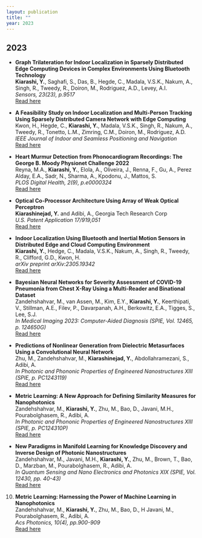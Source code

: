 ```yaml
---
layout: publication
title: ""
year: 2023
---
```

## 2023 


- **Graph Trilateration for Indoor Localization in Sparsely Distributed Edge Computing Devices in Complex Environments Using Bluetooth Technology**  
   **Kiarashi, Y.**, Saghafi, S., Das, B., Hegde, C., Madala, V.S.K., Nakum, A., Singh, R., Tweedy, R., Doiron, M., Rodriguez, A.D., Levey, A.I.  
   *Sensors, 23(23), p.9517*  
   [Read here](https://www.mdpi.com/1424-8220/23/23/9517)

- **A Feasibility Study on Indoor Localization and Multi-Person Tracking Using Sparsely Distributed Camera Network with Edge Computing**  
   Kwon, H., Hegde, C., **Kiarashi, Y.**, Madala, V.S.K., Singh, R., Nakum, A., Tweedy, R., Tonetto, L.M., Zimring, C.M., Doiron, M., Rodriguez, A.D.  
   *IEEE Journal of Indoor and Seamless Positioning and Navigation*  
   [Read here](https://ieeexplore.ieee.org/abstract/document/10329418)

- **Heart Murmur Detection from Phonocardiogram Recordings: The George B. Moody Physionet Challenge 2022**  
   Reyna, M.A., **Kiarashi, Y.**, Elola, A., Oliveira, J., Renna, F., Gu, A., Perez Alday, E.A., Sadr, N., Sharma, A., Kpodonu, J., Mattos, S.  
   *PLOS Digital Health, 2(9), p.e0000324*  
   [Read here](https://journals.plos.org/digitalhealth/article?id=10.1371/journal.pdig.0000324)

- **Optical Co-Processor Architecture Using Array of Weak Optical Perceptron**  
   **Kiarashinejad, Y.** and Adibi, A., Georgia Tech Research Corp  
   *U.S. Patent Application 17/919,051*  
   [Read here](https://patents.google.com/patent/US20230237015A1/en)

- **Indoor Localization Using Bluetooth and Inertial Motion Sensors in Distributed Edge and Cloud Computing Environment**  
   **Kiarashi, Y.**, Hedge, C., Madala, V.S.K., Nakum, A., Singh, R., Tweedy, R., Clifford, G.D., Kwon, H.  
   *arXiv preprint arXiv:2305.19342*  
   [Read here](https://arxiv.org/abs/2305.19342)

- **Bayesian Neural Networks for Severity Assessment of COVID-19 Pneumonia from Chest X-Ray Using a Multi-Reader and Binational Dataset**  
   Zandehshahvar, M., van Assen, M., Kim, E.Y., **Kiarashi, Y.**, Keerthipati, V., Stillman, A.E., Filev, P., Davarpanah, A.H., Berkowitz, E.A., Tigges, S., Lee, S.J.  
   *In Medical Imaging 2023: Computer-Aided Diagnosis (SPIE, Vol. 12465, p. 124650G)*  
   [Read here](https://www.spiedigitallibrary.org/conference-proceedings-of-spie/12465/124650G/Bayesian-neural-networks-for-severity-assessment-of-COVID-19-pneumonia/10.1117/12.2653346.short)

- **Predictions of Nonlinear Generation from Dielectric Metasurfaces Using a Convolutional Neural Network**  
   Zhu, M., Zandehshahvar, M., **Kiarashinejad, Y.**, Abdollahramezani, S., Adibi, A.  
   *In Photonic and Phononic Properties of Engineered Nanostructures XIII (SPIE, p. PC1243119)*  
   [Read here](https://www.spiedigitallibrary.org)

- **Metric Learning: A New Approach for Defining Similarity Measures for Nanophotonics**  
   Zandehshahvar, M., **Kiarashi, Y.**, Zhu, M., Bao, D., Javani, M.H., Pourabolghasem, R., Adibi, A.  
   *In Photonic and Phononic Properties of Engineered Nanostructures XIII (SPIE, p. PC124310P)*  
   [Read here](https://www.spiedigitallibrary.org/conference-proceedings-of-spie/PC12431/PC124310P/Metric-learning--a-new-approach-for-defining-similarity-measures/10.1117/12.2661572.short)

- **New Paradigms in Manifold Learning for Knowledge Discovery and Inverse Design of Photonic Nanostructures**  
   Zandehshahvar, M., Javani, M.H., **Kiarashi, Y.**, Zhu, M., Brown, T., Bao, D., Marzban, M., Pourabolghasem, R., Adibi, A.  
   *In Quantum Sensing and Nano Electronics and Photonics XIX (SPIE, Vol. 12430, pp. 40-43)*  
   [Read here](https://www.spiedigitallibrary.org/conference-proceedings-of-spie/12430/1243009/New-paradigms-in-manifold-learning-for-knowledge-discovery-and-inverse/10.1117/12.2662754.short)

10. **Metric Learning: Harnessing the Power of Machine Learning in Nanophotonics**  
    Zandehshahvar, M., **Kiarashi, Y.**, Zhu, M., Bao, D., H Javani, M., Pourabolghasem, R., Adibi, A.  
    *Acs Photonics, 10(4), pp.900-909*  
    [Read here](https://pubs.acs.org/doi/full/10.1021/acsphotonics.2c01331)
